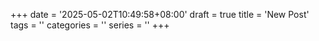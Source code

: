 +++
date = '2025-05-02T10:49:58+08:00'
draft = true
title = 'New Post'
tags = ''
categories = ''
series = ''
+++
